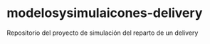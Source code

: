 # modelosysimulaicones-delivery

Repositorio del proyecto de simulación del reparto de un delivery

